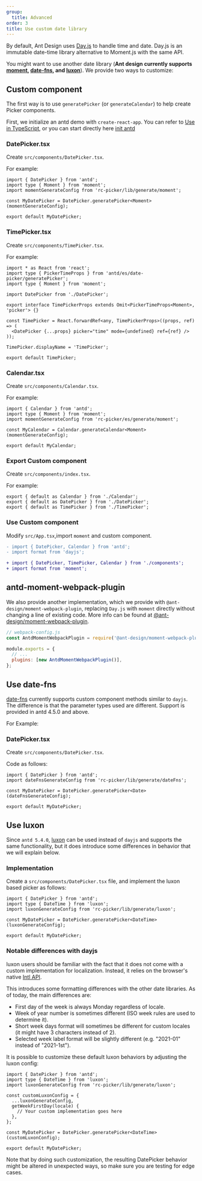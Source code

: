 ```yaml
---
group:
  title: Advanced
order: 3
title: Use custom date library
---
```


By default, Ant Design uses [Day.js](https://day.js.org) to handle time and date. Day.js is an immutable date-time library alternative to Moment.js with the same API.

You might want to use another date library (**Ant design currently supports [moment](http://momentjs.com/), [date-fns](https://date-fns.org), and [luxon](https://moment.github.io/luxon/)**). We provide two ways to customize:

## Custom component

The first way is to use `generatePicker` (or `generateCalendar`) to help create Picker components.

First, we initialize an antd demo with `create-react-app`. You can refer to [Use in TypeScript](/docs/react/use-in-typescript), or you can start directly here [init antd](https://github.com/xiaohuoni/antd4-generate-picker/commit/47fec964e36d48bd15760f8f5abcb9655c259aa6)

### DatePicker.tsx

Create `src/components/DatePicker.tsx`.

For example:

```tsx
import { DatePicker } from 'antd';
import type { Moment } from 'moment';
import momentGenerateConfig from 'rc-picker/lib/generate/moment';

const MyDatePicker = DatePicker.generatePicker<Moment>(momentGenerateConfig);

export default MyDatePicker;
```

### TimePicker.tsx

Create `src/components/TimePicker.tsx`.

For example:

```tsx
import * as React from 'react';
import type { PickerTimeProps } from 'antd/es/date-picker/generatePicker';
import type { Moment } from 'moment';

import DatePicker from './DatePicker';

export interface TimePickerProps extends Omit<PickerTimeProps<Moment>, 'picker'> {}

const TimePicker = React.forwardRef<any, TimePickerProps>((props, ref) => (
  <DatePicker {...props} picker="time" mode={undefined} ref={ref} />
));

TimePicker.displayName = 'TimePicker';

export default TimePicker;
```

### Calendar.tsx

Create `src/components/Calendar.tsx`.

For example:

```tsx
import { Calendar } from 'antd';
import type { Moment } from 'moment';
import momentGenerateConfig from 'rc-picker/es/generate/moment';

const MyCalendar = Calendar.generateCalendar<Moment>(momentGenerateConfig);

export default MyCalendar;
```

### Export Custom component

Create `src/components/index.tsx`.

For example:

```tsx
export { default as Calendar } from './Calendar';
export { default as DatePicker } from './DatePicker';
export { default as TimePicker } from './TimePicker';
```

### Use Custom component

Modify `src/App.tsx`,import `moment` and custom component.

```diff
- import { DatePicker, Calendar } from 'antd';
- import format from 'dayjs';

+ import { DatePicker, TimePicker, Calendar } from './components';
+ import format from 'moment';
```

## antd-moment-webpack-plugin

We also provide another implementation, which we provide with `@ant-design/moment-webpack-plugin`, replacing `Day.js` with `moment` directly without changing a line of existing code. More info can be found at [@ant-design/moment-webpack-plugin](https://github.com/ant-design/antd-moment-webpack-plugin).

```js
// webpack-config.js
const AntdMomentWebpackPlugin = require('@ant-design/moment-webpack-plugin');

module.exports = {
  // ...
  plugins: [new AntdMomentWebpackPlugin()],
};
```

## Use date-fns

[date-fns](https://date-fns.org/) currently supports custom component methods similar to `dayjs`. The difference is that the parameter types used are different. Support is provided in antd 4.5.0 and above.

For Example:

### DatePicker.tsx

Create `src/components/DatePicker.tsx`.

Code as follows:

```tsx
import { DatePicker } from 'antd';
import dateFnsGenerateConfig from 'rc-picker/lib/generate/dateFns';

const MyDatePicker = DatePicker.generatePicker<Date>(dateFnsGenerateConfig);

export default MyDatePicker;
```

## Use luxon

Since `antd 5.4.0`, [luxon](https://moment.github.io/luxon/) can be used instead of `dayjs` and supports the same functionality, but it does introduce some differences in behavior that we will explain below.

### Implementation

Create a `src/components/DatePicker.tsx` file, and implement the luxon based picker as follows:

```tsx
import { DatePicker } from 'antd';
import type { DateTime } from 'luxon';
import luxonGenerateConfig from 'rc-picker/lib/generate/luxon';

const MyDatePicker = DatePicker.generatePicker<DateTime>(luxonGenerateConfig);

export default MyDatePicker;
```

### Notable differences with dayjs

luxon users should be familiar with the fact that it does not come with a custom implementation for localization. Instead, it relies on the browser's native [Intl API](https://developer.mozilla.org/en-US/docs/Web/JavaScript/Reference/Global_Objects/Intl).

This introduces some formatting differences with the other date libraries. As of today, the main differences are:

- First day of the week is always Monday regardless of locale.
- Week of year number is sometimes different (ISO week rules are used to determine it).
- Short week days format will sometimes be different for custom locales (it might have 3 characters instead of 2).
- Selected week label format will be slightly different (e.g. "2021-01" instead of "2021-1st").

It is possible to customize these default luxon behaviors by adjusting the luxon config:

```tsx
import { DatePicker } from 'antd';
import type { DateTime } from 'luxon';
import luxonGenerateConfig from 'rc-picker/lib/generate/luxon';

const customLuxonConfig = {
  ...luxonGenerateConfig,
  getWeekFirstDay(locale) {
    // Your custom implementation goes here
  },
};

const MyDatePicker = DatePicker.generatePicker<DateTime>(customLuxonConfig);

export default MyDatePicker;
```

Note that by doing such customization, the resulting DatePicker behavior might be altered in unexpected ways, so make sure you are testing for edge cases.
